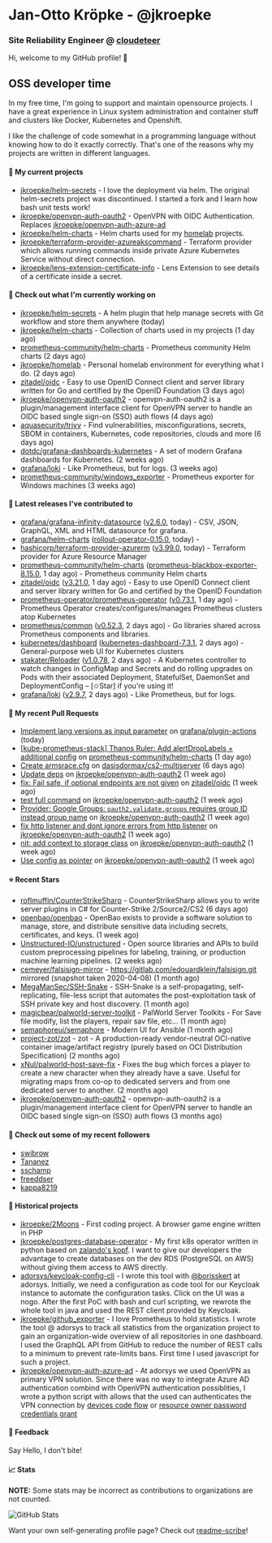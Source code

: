 # Jan-Otto Kröpke - @jkroepke
### Site Reliability Engineer @ [cloudeteer](https://cloudeteer.de/)

Hi, welcome to my GitHub profile! 👋

## OSS developer time
In my free time, I'm going to support and maintain opensource projects. I have a great experience in Linux system administration and container stuff and clusters like Docker, Kubernetes and Openshift.

I like the challenge of code somewhat in a programming language without knowing how to do it exactly correctly. That's one of the reasons why my projects are written in different languages.

#### 🌱 My current projects
- [jkroepke/helm-secrets](https://github.com/jkroepke/helm-secrets) - I love the deployment via helm. The original helm-secrets project was discontinued. I started a fork and I learn how bash unit tests work!
- [jkroepke/openvpn-auth-oauth2](https://github.com/jkroepke/openvpn-auth-oauth2) - OpenVPN with OIDC Authentication. Replaces  [jkroepke/openvpn-auth-azure-ad](https://github.com/jkroepke/openvpn-auth-azure-ad) 
- [jkroepke/helm-charts](https://github.com/jkroepke/helm-charts) - Helm charts used for my [homelab](https://github.com/jkroepke/homelab) projects.
- [jkroepke/terraform-provider-azureakscommand](https://github.com/jkroepke/terraform-provider-azureakscommand) - Terraform provider which allows running commands inside private Azure Kubernetes Service without direct connection.
- [jkroepke/lens-extension-certificate-info](https://github.com/jkroepke/lens-extension-certificate-info) - Lens Extension to see details of a certificate inside a secret.

#### 👷 Check out what I'm currently working on

- [jkroepke/helm-secrets](https://github.com/jkroepke/helm-secrets) - A helm plugin that help manage secrets with Git workflow and store them anywhere (today)
- [jkroepke/helm-charts](https://github.com/jkroepke/helm-charts) - Collection of charts used in my projects (1 day ago)
- [prometheus-community/helm-charts](https://github.com/prometheus-community/helm-charts) - Prometheus community Helm charts (2 days ago)
- [jkroepke/homelab](https://github.com/jkroepke/homelab) - Personal homelab environment for everything what I do. (2 days ago)
- [zitadel/oidc](https://github.com/zitadel/oidc) - Easy to use OpenID Connect client and server library written for Go and certified by the OpenID Foundation (3 days ago)
- [jkroepke/openvpn-auth-oauth2](https://github.com/jkroepke/openvpn-auth-oauth2) - openvpn-auth-oauth2 is a plugin/management interface client for OpenVPN server to handle an OIDC based single sign-on (SSO) auth flows (4 days ago)
- [aquasecurity/trivy](https://github.com/aquasecurity/trivy) - Find vulnerabilities, misconfigurations, secrets, SBOM in containers, Kubernetes, code repositories, clouds and more (6 days ago)
- [dotdc/grafana-dashboards-kubernetes](https://github.com/dotdc/grafana-dashboards-kubernetes) - A set of modern Grafana dashboards for Kubernetes. (2 weeks ago)
- [grafana/loki](https://github.com/grafana/loki) - Like Prometheus, but for logs. (3 weeks ago)
- [prometheus-community/windows_exporter](https://github.com/prometheus-community/windows_exporter) - Prometheus exporter for Windows machines (3 weeks ago)

#### 🔭 Latest releases I've contributed to

- [grafana/grafana-infinity-datasource](https://github.com/grafana/grafana-infinity-datasource) ([v2.6.0](https://github.com/grafana/grafana-infinity-datasource/releases/tag/v2.6.0), today) - CSV, JSON, GraphQL, XML and HTML datasource for grafana.
- [grafana/helm-charts](https://github.com/grafana/helm-charts) ([rollout-operator-0.15.0](https://github.com/grafana/helm-charts/releases/tag/rollout-operator-0.15.0), today) - 
- [hashicorp/terraform-provider-azurerm](https://github.com/hashicorp/terraform-provider-azurerm) ([v3.99.0](https://github.com/hashicorp/terraform-provider-azurerm/releases/tag/v3.99.0), today) - Terraform provider for Azure Resource Manager
- [prometheus-community/helm-charts](https://github.com/prometheus-community/helm-charts) ([prometheus-blackbox-exporter-8.15.0](https://github.com/prometheus-community/helm-charts/releases/tag/prometheus-blackbox-exporter-8.15.0), 1 day ago) - Prometheus community Helm charts
- [zitadel/oidc](https://github.com/zitadel/oidc) ([v3.21.0](https://github.com/zitadel/oidc/releases/tag/v3.21.0), 1 day ago) - Easy to use OpenID Connect client and server library written for Go and certified by the OpenID Foundation
- [prometheus-operator/prometheus-operator](https://github.com/prometheus-operator/prometheus-operator) ([v0.73.1](https://github.com/prometheus-operator/prometheus-operator/releases/tag/v0.73.1), 1 day ago) - Prometheus Operator creates/configures/manages Prometheus clusters atop Kubernetes
- [prometheus/common](https://github.com/prometheus/common) ([v0.52.3](https://github.com/prometheus/common/releases/tag/v0.52.3), 2 days ago) - Go libraries shared across Prometheus components and libraries.
- [kubernetes/dashboard](https://github.com/kubernetes/dashboard) ([kubernetes-dashboard-7.3.1](https://github.com/kubernetes/dashboard/releases/tag/kubernetes-dashboard-7.3.1), 2 days ago) - General-purpose web UI for Kubernetes clusters
- [stakater/Reloader](https://github.com/stakater/Reloader) ([v1.0.78](https://github.com/stakater/Reloader/releases/tag/v1.0.78), 2 days ago) - A Kubernetes controller to watch changes in ConfigMap and Secrets and do rolling upgrades on Pods with their associated Deployment, StatefulSet, DaemonSet and DeploymentConfig – [✩Star] if you&#39;re using it!
- [grafana/loki](https://github.com/grafana/loki) ([v2.9.7](https://github.com/grafana/loki/releases/tag/v2.9.7), 2 days ago) - Like Prometheus, but for logs.

#### 🔨 My recent Pull Requests

- [Implement lang versions as input parameter](https://github.com/grafana/plugin-actions/pull/21) on [grafana/plugin-actions](https://github.com/grafana/plugin-actions) (today)
- [[kube-prometheus-stack] Thanos Ruler: Add alertDropLabels &#43; additional config](https://github.com/prometheus-community/helm-charts/pull/4445) on [prometheus-community/helm-charts](https://github.com/prometheus-community/helm-charts) (1 day ago)
- [Create armsrace.cfg](https://github.com/dasisdormax/cs2-multiserver/pull/32) on [dasisdormax/cs2-multiserver](https://github.com/dasisdormax/cs2-multiserver) (6 days ago)
- [Update deps](https://github.com/jkroepke/openvpn-auth-oauth2/pull/246) on [jkroepke/openvpn-auth-oauth2](https://github.com/jkroepke/openvpn-auth-oauth2) (1 week ago)
- [fix: Fail safe, if optional endpoints are not given](https://github.com/zitadel/oidc/pull/582) on [zitadel/oidc](https://github.com/zitadel/oidc) (1 week ago)
- [test full command](https://github.com/jkroepke/openvpn-auth-oauth2/pull/244) on [jkroepke/openvpn-auth-oauth2](https://github.com/jkroepke/openvpn-auth-oauth2) (1 week ago)
- [Provider: Google Groups: `oauth2.validate.groups` requires group ID instead group name](https://github.com/jkroepke/openvpn-auth-oauth2/pull/242) on [jkroepke/openvpn-auth-oauth2](https://github.com/jkroepke/openvpn-auth-oauth2) (1 week ago)
- [fix http listener and dont ignore errors from http listener](https://github.com/jkroepke/openvpn-auth-oauth2/pull/241) on [jkroepke/openvpn-auth-oauth2](https://github.com/jkroepke/openvpn-auth-oauth2) (1 week ago)
- [nit: add context to storage class](https://github.com/jkroepke/openvpn-auth-oauth2/pull/238) on [jkroepke/openvpn-auth-oauth2](https://github.com/jkroepke/openvpn-auth-oauth2) (1 week ago)
- [Use config as pointer](https://github.com/jkroepke/openvpn-auth-oauth2/pull/237) on [jkroepke/openvpn-auth-oauth2](https://github.com/jkroepke/openvpn-auth-oauth2) (1 week ago)

#### ⭐ Recent Stars

- [roflmuffin/CounterStrikeSharp](https://github.com/roflmuffin/CounterStrikeSharp) - CounterStrikeSharp allows you to write server plugins in C# for Counter-Strike 2/Source2/CS2 (6 days ago)
- [openbao/openbao](https://github.com/openbao/openbao) - OpenBao exists to provide a software solution to manage, store, and distribute sensitive data including secrets, certificates, and keys. (1 week ago)
- [Unstructured-IO/unstructured](https://github.com/Unstructured-IO/unstructured) - Open source libraries and APIs to build custom preprocessing pipelines for labeling, training, or production machine learning pipelines.  (2 weeks ago)
- [cemeyer/falsisign-mirror](https://github.com/cemeyer/falsisign-mirror) - https://gitlab.com/edouardklein/falsisign.git mirrored (snapshot taken 2020-04-08) (1 month ago)
- [MegaManSec/SSH-Snake](https://github.com/MegaManSec/SSH-Snake) - SSH-Snake is a self-propagating, self-replicating, file-less script that automates the post-exploitation task of SSH private key and host discovery. (1 month ago)
- [magicbear/palworld-server-toolkit](https://github.com/magicbear/palworld-server-toolkit) - PalWorld Server Toolkits - For Save file modify, list the players, repair sav file, etc... (1 month ago)
- [semaphoreui/semaphore](https://github.com/semaphoreui/semaphore) - Modern UI for Ansible (1 month ago)
- [project-zot/zot](https://github.com/project-zot/zot) - zot - A production-ready vendor-neutral OCI-native container image/artifact registry (purely based on OCI Distribution Specification) (2 months ago)
- [xNul/palworld-host-save-fix](https://github.com/xNul/palworld-host-save-fix) - Fixes the bug which forces a player to create a new character when they already have a save. Useful for migrating maps from co-op to dedicated servers and from one dedicated server to another. (2 months ago)
- [jkroepke/openvpn-auth-oauth2](https://github.com/jkroepke/openvpn-auth-oauth2) - openvpn-auth-oauth2 is a plugin/management interface client for OpenVPN server to handle an OIDC based single sign-on (SSO) auth flows (3 months ago)

#### 👯 Check out some of my recent followers

- [swibrow](https://github.com/swibrow)
- [Tananez](https://github.com/Tananez)
- [sschamp](https://github.com/sschamp)
- [freeddser](https://github.com/freeddser)
- [kappa8219](https://github.com/kappa8219)

#### 📜 Historical projects
- [jkroepke/2Moons](https://github.com/jkroepke/2Moons) - First coding project. A browser game engine written in PHP
- [jkroepke/postgres-database-operator](https://github.com/jkroepke/postgres-database-operator) - My first k8s operator written in python based on [zalando's kopf](https://github.com/zalando-incubator/kopf). I want to give our developers the advantage to create databases on the dev RDS (PostgreSQL on AWS) without giving them access to AWS directly.
- [adorsys/keycloak-config-cli](https://github.com/adorsys/keycloak-config-cli) - I wrote this tool with [@borisskert](https://github.com/borisskert) at adorsys. Initially, we need a configuration as code tool for our Keycloak instance to automate the configuration tasks. Click on the UI was a nogo. After the first PoC with bash and curl scripting, we rewrote the whole tool in java and used the REST client provided by Keycloak.
- [jkroepke/github_exporter](https://github.com/jkroepke/github_exporter) - I love Prometheus to hold statistics. I wrote the tool @ adorsys to track all statistics from the organization project to gain an organization-wide overview of all repositories in one dashboard. I used the GraphQL API from GitHub to reduce the number of REST calls to a minimum to prevent rate-limits bans. First time I used javascript for such a project.
- [jkroepke/openvpn-auth-azure-ad](https://github.com/jkroepke/openvpn-auth-azure-ad) - At adorsys we used OpenVPN as primary VPN solution. Since there was no way to integrate Azure AD authentication combind with OpenVPN authentication possiblities, I wrote a python script with allows that the used can authenticates the VPN connection by [devices code flow](https://docs.microsoft.com/en-us/azure/active-directory/develop/v2-oauth2-device-code) or [resource owner password credentials grant](https://docs.microsoft.com/en-us/azure/active-directory/develop/v2-oauth-ropc)

#### 💬 Feedback

Say Hello, I don't bite!

#### 📈 Stats

**NOTE:** Some stats may be incorrect as contributions to organizations
are not counted.

![GitHub Stats](https://github-readme-stats.vercel.app/api?username=jkroepke&count_private=false&theme=tokyonight&show_icons=true)

Want your own self-generating profile page? Check out [readme-scribe](https://github.com/muesli/readme-scribe)!
